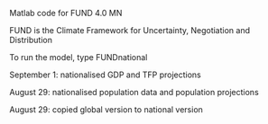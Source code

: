 Matlab code for FUND 4.0 MN

FUND is the Climate Framework for Uncertainty, Negotiation and Distribution

To run the model, type FUNDnational

September 1: nationalised GDP and TFP projections

August 29: nationalised population data and population projections

August 29: copied global version to national version

